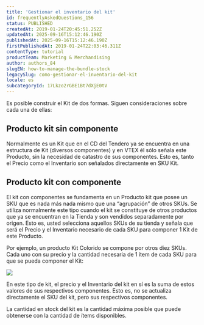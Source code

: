 ```yaml
---
title: 'Gestionar el inventario del kit'
id: frequentlyAskedQuestions_156
status: PUBLISHED
createdAt: 2019-01-24T20:45:51.252Z
updatedAt: 2025-09-16T15:12:46.190Z
publishedAt: 2025-09-16T15:12:46.190Z
firstPublishedAt: 2019-01-24T22:03:46.311Z
contentType: tutorial
productTeam: Marketing & Merchandising
author: authors_84
slugEN: how-to-manage-the-bundle-stock
legacySlug: como-gestionar-el-inventario-del-kit
locale: es
subcategoryId: 17Lkzo2rGBE1Bt7dXjE0tV
---
```


Es posible construir el Kit de dos formas. Siguen consideraciones sobre cada una de ellas:

## Producto kit sin componente

Normalmente es un Kit que en el CD del Tendero ya se encuentra en una estructura de Kit (diversos componentes) y en VTEX él sólo señala este Producto, sin la necesidad de catastro de sus componentes. Esto es, tanto el Precio como el Inventario son señalados directamente en SKU Kit.

## Producto kit con componente

El kit con componentes se fundamenta en un Producto kit que posee un SKU que es nada más nada mismo que una “agrupación” de otros SKUs. Se utiliza normalmente este tipo cuando el kit se constituye de otros productos que ya se encuentran en la Tienda y son vendidos separadamente por origen. Esto es, usted selecciona aquellos SKUs de su tienda y señala que será el Precio y el Inventario necesario de cada SKU para componer 1 Kit de este Producto. 

Por ejemplo, un producto Kit Colorido se compone por otros diez SKUs. Cada uno con su precio y la cantidad necesaria de 1 ítem de cada SKU para que se pueda componer el Kit:

![](https://cdn.statically.io/gh/vtexdocs/help-center-content/refs/heads/main/docs/es/tutorials/catalogo/kit/como-gestionar-el-inventario-del-kit_1.png)

En este tipo de kit, el precio y el Inventario del kit en sí es la suma de estos valores de sus respectivos componentes. Esto es, no se actualiza directamente el SKU del kit, pero sus respectivos componentes.

La cantidad en stock del kit es la cantidad máxima posible que puede obtenerse con la cantidad de ítems disponibles.
